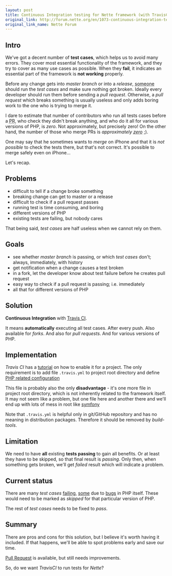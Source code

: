 ```yaml
---
layout: post
title: Continuous Integration testing for Nette framework (with TravisCI)
original_link: http://forum.nette.org/en/1073-continuous-integration-testing-with-travisci
original_link_name: Nette Forum
---
```



## Intro
We've got a decent number of **test cases**, which helps us to avoid many errors. They cover most essential functionality of the framework, and they try to cover as many use cases as possible. When they **fail**, it indicates an essential part of the framework is **not working** properly.

Before any change gets into *master branch* or into a *release*, <acronym title="does anyone really does this???">someone</acronym> should run the *test cases* and make sure nothing got broken. Ideally every developer should run them before sending a *pull request*. Otherwise, a *pull request* which breaks something is usually useless and only adds boring work to the one who is trying to merge it.

I dare to estimate that number of contributors who run all tests cases before a <acronym title="Pull Request">PR</acronym>, who check they didn't break anything, and who do it all for various versions of PHP, is *zero*. Not approximately, but precisely zero! On the other hand, the number of those who merge PRs is *approximately <acronym title="which is much better than precisely zero, but still bad">zero</acronym>* ;).


One may say that he sometimes wants to *merge* on iPhone and that it is *not possible* to check the tests there, but that's not correct. It's possible to merge safely even on iPhone...


Let's recap.



## Problems
- difficult to tell if a change broke something
- breaking change can get to master or a release
- difficult to check if a pull request passes
- running test is time consuming, and boring
- different versions of PHP
- existing tests are failing, but nobody cares


That being said, *test cases* are half useless when we cannot rely on them.



## Goals
- see whether *master branch* is passing, or which *test cases* don't; always, immediately, with history
- get notification when a change causes a test broken
- in a fork, let the developer know about test failure before he creates pull request
- easy way to check if a pull request is passing; i.e. immediately
- all that for different versions of PHP



## Solution
**Continuous Integration** with [Travis CI](http://travis-ci.org/).

It means **automatically** executing all test cases. After every push. Also available for *forks*. And also for *pull requests*. And for various versions of PHP.



## Implementation
*Travis CI* has a [tutorial](http://about.travis-ci.org/docs/user/getting-started/) on how to enable it for a project. The only requirement is to add file `.travis.yml` to project root directory and define [PHP related configuration](http://about.travis-ci.org/docs/user/languages/php/.)

This file is probably also the only **disadvantage** - it's one more file in project root directory, which is not inherently related to the framework itself. It may not seem like a problem, but one file here and another there and we'll end up with lots of mess in root like [symfony](https://github.com/symfony/symfony.)

Note that `.travis.yml` is helpful only in git/GitHub repository and has no meaning in distribution packages. Therefore it should be removed by *build-tools*.



## Limitation
We need to have **all** existing **tests passing** to gain all benefits. Or at least they have to be skipped, so that final result is *passing*. Only then, when something gets broken, we'll get *failed* result which will indicate a problem.



## Current status
There are many *test cases* [failing](http://travis-ci.org/#!/juzna/nette/builds/2254542), [some](http://travis-ci.org/#!/juzna/nette/jobs/2254544/L95) due to [bugs](https://bugs.php.net/bug.php?id=61484) in PHP itself.
These would need to be marked as *skipped* for that particular version of PHP.

The rest of *test cases* needs to be fixed to *pass*.



## Summary
There are pros and cons for this solution, but I believe it's worth having it included. If that happens, we'll be able to spot problems early and save our time.

[Pull Request](https://github.com/nette/nette/pull/636) is available, but still needs improvements.

So, do we want *TravisCI* to run tests for *Nette*?


